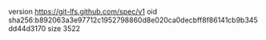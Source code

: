 version https://git-lfs.github.com/spec/v1
oid sha256:b892063a3e97712c1952798860d8e020ca0decbff8f86141cb9b345dd44d3170
size 3522
